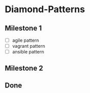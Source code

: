 # Diamond-Patterns

## Milestone 1

- [ ] agile pattern
- [ ] vagrant pattern
- [ ] ansible pattern

## Milestone 2

## Done